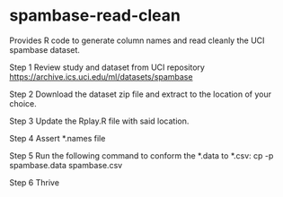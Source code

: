 # spambase-read-clean
Provides R code to generate column names and read cleanly the UCI spambase dataset.

Step 1
Review study and dataset from UCI repository
https://archive.ics.uci.edu/ml/datasets/spambase

Step 2
Download the dataset zip file and extract to the location of your choice.

Step 3
Update the Rplay.R file with said location.

Step 4
Assert *.names file

Step 5
Run the following command to conform the *.data to *.csv:
cp -p spambase.data spambase.csv

Step 6
Thrive

